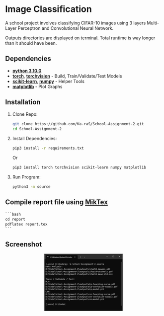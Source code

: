 # Image Classification
A school project involves classifying CIFAR-10 images using 3 layers Multi-Layer Perceptron and Convolutional Neural Network.

Outputs directories are displayed on terminal. Total runtime is way longer than it should have been.

## Dependencies
- [**python 3.10.0**](https://www.python.org/downloads/release/python-3100/)
- [**torch**](https://pypi.org/project/torch/), [**torchvision**](https://pypi.org/project/torchvision/) - Build, Train/Validate/Test Models
- [**scikit-learn**](https://pypi.org/project/scikit-learn/), [**numpy**](https://pypi.org/project/numpy/) - Helper Tools
- [**matplotlib**](https://pypi.org/project/matplotlib/) - Plot Graphs

## Installation
1. Clone Repo:
    ```bash
    git clone https://github.com/Ka-raS/School-Assignment-2.git
    cd School-Assignment-2
    ```

2. Install Dependencies:
    ```bash
    pip3 install -r requirements.txt
    ```

    Or
    ```bash
    pip3 install torch torchvision scikit-learn numpy matplotlib
    ```

3. Run Program:
    ```bash
    python3 -m source
    ```

## Compile report file using [MikTex](https://miktex.org/download)
    ```bash
    cd report
    pdflatex report.tex
    ```

## Screenshot
<div align="center">
  <img src="output/screenshot.png" style="width: 50%;"/>
</div>